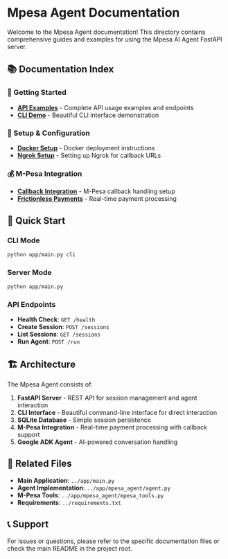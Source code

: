 # Mpesa Agent Documentation

Welcome to the Mpesa Agent documentation! This directory contains comprehensive guides and examples for using the Mpesa AI Agent FastAPI server.

## 📚 Documentation Index

### 🚀 Getting Started
- **[API Examples](api_examples.md)** - Complete API usage examples and endpoints
- **[CLI Demo](cli_demo.md)** - Beautiful CLI interface demonstration

### 🔧 Setup & Configuration
- **[Docker Setup](README-Docker.md)** - Docker deployment instructions
- **[Ngrok Setup](NGROK_SETUP.md)** - Setting up Ngrok for callback URLs

### 💰 M-Pesa Integration
- **[Callback Integration](CALLBACK_INTEGRATION.md)** - M-Pesa callback handling setup
- **[Frictionless Payments](FRICTIONLESS_PAYMENTS.md)** - Real-time payment processing

## 🎯 Quick Start

### CLI Mode
```bash
python app/main.py cli
```

### Server Mode
```bash
python app/main.py
```

### API Endpoints
- **Health Check**: `GET /health`
- **Create Session**: `POST /sessions`
- **List Sessions**: `GET /sessions`
- **Run Agent**: `POST /run`

## 🏗️ Architecture

The Mpesa Agent consists of:

1. **FastAPI Server** - REST API for session management and agent interaction
2. **CLI Interface** - Beautiful command-line interface for direct interaction
3. **SQLite Database** - Simple session persistence
4. **M-Pesa Integration** - Real-time payment processing with callback support
5. **Google ADK Agent** - AI-powered conversation handling

## 🔗 Related Files

- **Main Application**: `../app/main.py`
- **Agent Implementation**: `../app/mpesa_agent/agent.py`
- **M-Pesa Tools**: `../app/mpesa_agent/mpesa_tools.py`
- **Requirements**: `../requirements.txt`

## 📞 Support

For issues or questions, please refer to the specific documentation files or check the main README in the project root.
